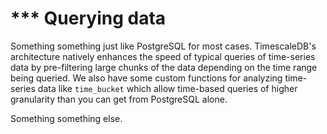 # *** Querying data

Something something just like PostgreSQL for most cases.  TimescaleDB's architecture natively enhances the speed of typical queries of time-series data by pre-filtering large chunks of the data depending on the time range being queried.  We also have some custom functions for analyzing time-series data like `time_bucket` which allow time-based queries of higher granularity than you can get from PostgreSQL alone.

Something something else.
